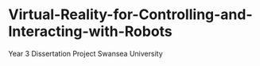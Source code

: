 # Virtual-Reality-for-Controlling-and-Interacting-with-Robots
Year 3 Dissertation Project Swansea University
